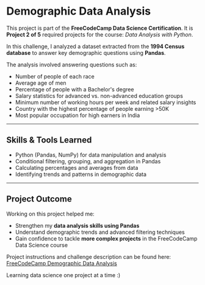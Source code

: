 # Demographic Data Analysis

This project is part of the **FreeCodeCamp Data Science Certification**. It is **Project 2 of 5** required projects for the course: *Data Analysis with Python*.  

In this challenge, I analyzed a dataset extracted from the **1994 Census database** to answer key demographic questions using **Pandas**.

The analysis involved answering questions such as:

- Number of people of each race  
- Average age of men  
- Percentage of people with a Bachelor's degree  
- Salary statistics for advanced vs. non-advanced education groups  
- Minimum number of working hours per week and related salary insights  
- Country with the highest percentage of people earning >50K  
- Most popular occupation for high earners in India  

---

## Skills & Tools Learned
- Python (Pandas, NumPy) for data manipulation and analysis  
- Conditional filtering, grouping, and aggregation in Pandas  
- Calculating percentages and averages from data  
- Identifying trends and patterns in demographic data  

---

## Project Outcome
Working on this project helped me:

- Strengthen my **data analysis skills using Pandas**  
- Understand demographic trends and advanced filtering techniques  
- Gain confidence to tackle **more complex projects** in the FreeCodeCamp Data Science course  

Project instructions and challenge description can be found here:  
[FreeCodeCamp Demographic Data Analysis](https://www.freecodecamp.org/learn/data-analysis-with-python/data-analysis-with-python-projects/demographic-data-analyzer)

Learning data science one project at a time :)
